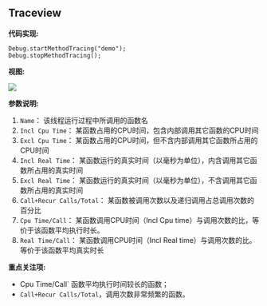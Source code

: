 ## Traceview

**代码实现:**

```
Debug.startMethodTracing("demo");
Debug.stopMethodTracing();
```

**视图:**

![](.\traceview.png)

**参数说明:**

1. `Name`： 该线程运行过程中所调用的函数名
2. `Incl Cpu Time`： 某函数占用的CPU时间，包含内部调用其它函数的CPU时间
3. `Excl Cpu Time`： 某函数占用的CPU时间，但不含内部调用其它函数所占用的CPU时间
4. `Incl Real Time`： 某函数运行的真实时间（以毫秒为单位），内含调用其它函数所占用的真实时间
5. `Excl Real Time`： 某函数运行的真实时间（以毫秒为单位），不含调用其它函数所占用的真实时间
6. `Call+Recur Calls/Total`： 某函数被调用次数以及递归调用占总调用次数的百分比
7. `Cpu Time/Call`： 某函数调用CPU时间（Incl Cpu time）与调用次数的比，等价于该函数平均执行时长。
8. `Real Time/Call`： 某函数调用CPU时间（Incl Real time）与调用次数的比。等价于该函数平均真实时长

**重点关注项:**

- Cpu Time/Call` 函数平均执行时间较长的函数；
- `Call+Recur Calls/Total`，调用次数非常频繁的函数。


